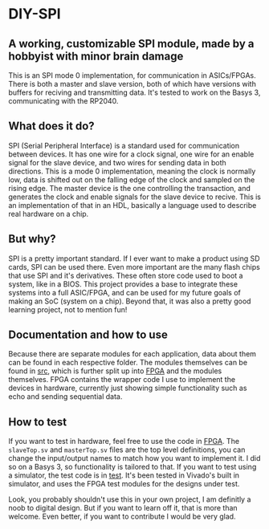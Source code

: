 # DIY-SPI
## A working, customizable SPI module, made by a hobbyist with minor brain damage

This is an SPI mode 0 implementation, for communication in ASICs/FPGAs. There is both a master and slave version, both of which have versions with buffers for reciving and transmitting data. It's tested to work on the Basys 3, communicating with the RP2040.

## What does it do?
SPI (Serial Peripheral Interface) is a standard used for communication between devices. It has one wire for a clock signal, one wire for an enable signal for the slave device, and two wires for sending data in both directions. This is a mode 0 implementation, meaning the clock is normally low, data is shifted out on the falling edge of the clock and sampled on the rising edge. The master device is the one controlling the transaction, and generates the clock and enable signals for the slave device to recive. This is an implementation of that in an HDL, basically a language used to describe real hardware on a chip. 

## But why?
SPI is a pretty important standard. If I ever want to make a product using SD cards, SPI can be used there. Even more important are the many flash chips that use SPI and it's derivatives. These often store code used to boot a system, like in a BIOS. This project provides a base to integrate these systems into a full ASIC/FPGA, and can be used for my future goals of making an SoC (system on a chip). Beyond that, it was also a pretty good learning project, not to mention fun!

## Documentation and how to use
Because there are separate modules for each application, data about them can be found in each respective folder.
The modules themselves can be found in [src](src/), which is further split up into [FPGA](src/FPGA/) and the modules themselves. FPGA contains the wrapper code I use to implement the devices in hardware, currently just showing simple functionality such as echo and sending sequential data.

## How to test
If you want to test in hardware, feel free to use the code in [FPGA](src/FPGA/). The `slaveTop.sv` and `masterTop.sv` files are the top level definitions, you can change the input/output names to match how you want to implement it. I did so on a Basys 3, so functionality is tailored to that. 
If you want to test using a simulator, the test code is in [test](test/). It's been tested in Vivado's built in simulator, and uses the FPGA test modules for the designs under test. 


Look, you probably shouldn't use this in your own project, I am definitly a noob to digital design. But if you want to learn off it, that is more than welcome. Even better, if you want to contribute I would be very glad.
